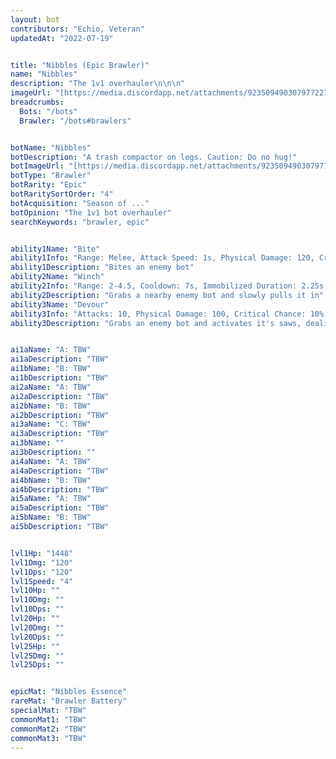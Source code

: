 ```yaml
---
layout: bot
contributors: "Echio, Veteran"
updatedAt: "2022-07-19"


title: "Nibbles (Epic Brawler)"
name: "Nibbles"
description: "The 1v1 overhauler\n\n\n"
imageUrl: "[https://media.discordapp.net/attachments/923509490307977227/998928898228236349/unknown.png](https://cdn.discordapp.com/attachments/923510071026155550/999000144345309264/unknown.png)"
breadcrumbs:
  Bots: "/bots"
  Brawler: "/bots#brawlers"


botName: "Nibbles"
botDescription: "A trash compactor on legs. Caution: Do no hug!"
botImageUrl: "[https://media.discordapp.net/attachments/923509490307977227/998928898228236349/unknown.png](https://cdn.discordapp.com/attachments/923510071026155550/999000144345309264/unknown.png)"
botType: "Brawler"
botRarity: "Epic"
botRaritySortOrder: "4"
botAcquisition: "Season of ..."
botOpinion: "The 1v1 bot overhauler"
searchKeywords: "brawler, epic"


ability1Name: "Bite"
ability1Info: "Range: Melee, Attack Speed: 1s, Physical Damage: 120, Critical Chance: 10%"
ability1Description: "Bites an enemy bot"
ability2Name: "Winch"
ability2Info: "Range: 2-4.5, Cooldown: 7s, Immobilized Duration: 2.25s, Physical Damage: 50, Critical Chance: 10%"
ability2Description: "Grabs a nearby enemy bot and slowly pulls it in"
ability3Name: "Devour"
ability3Info: "Attacks: 10, Physical Damage: 100, Critical Chance: 10%, Range: Melee, Cooldown: 9s"
ability3Description: "Grabs an enemy bot and activates it's saws, dealing massive damage over a few seconds"


ai1aName: "A: TBW"
ai1aDescription: "TBW"
ai1bName: "B: TBW"
ai1bDescription: "TBW"
ai2aName: "A: TBW"
ai2aDescription: "TBW"
ai2bName: "B: TBW"
ai2bDescription: "TBW"
ai3aName: "C: TBW"
ai3aDescription: "TBW"
ai3bName: ""
ai3bDescription: ""
ai4aName: "A: TBW"
ai4aDescription: "TBW"
ai4bName: "B: TBW"
ai4bDescription: "TBW"
ai5aName: "A: TBW"
ai5aDescription: "TBW"
ai5bName: "B: TBW"
ai5bDescription: "TBW"


lvl1Hp: "1448"
lvl1Dmg: "120"
lvl1Dps: "120"
lvl1Speed: "4"
lvl10Hp: ""
lvl10Dmg: ""
lvl10Dps: ""
lvl20Hp: ""
lvl20Dmg: ""
lvl20Dps: ""
lvl25Hp: ""
lvl25Dmg: ""
lvl25Dps: ""


epicMat: "Nibbles Essence"
rareMat: "Brawler Battery"
specialMat: "TBW"
commonMat1: "TBW"
commonMat2: "TBW"
commonMat3: "TBW"
---
```

